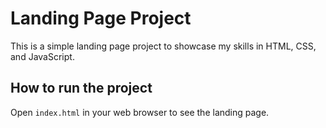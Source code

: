 # Landing Page Project

This is a simple landing page project to showcase my skills in HTML, CSS, and JavaScript.

## How to run the project

Open `index.html` in your web browser to see the landing page.
